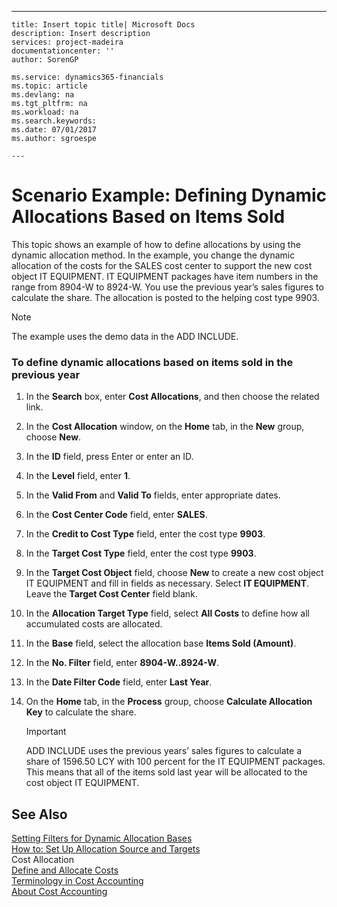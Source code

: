 ---
    title: Insert topic title| Microsoft Docs
    description: Insert description
    services: project-madeira
    documentationcenter: ''
    author: SorenGP

    ms.service: dynamics365-financials
    ms.topic: article
    ms.devlang: na
    ms.tgt_pltfrm: na
    ms.workload: na
    ms.search.keywords:
    ms.date: 07/01/2017
    ms.author: sgroespe

    ---
# Scenario Example: Defining Dynamic Allocations Based on Items Sold
This topic shows an example of how to define allocations by using the dynamic allocation method. In the example, you change the dynamic allocation of the costs for the SALES cost center to support the new cost object IT EQUIPMENT. IT EQUIPMENT packages have item numbers in the range from 8904-W to 8924-W. You use the previous year’s sales figures to calculate the share. The allocation is posted to the helping cost type 9903.  
  
> [!NOTE]  
>  The example uses the demo data in the ADD INCLUDE<!--[!INCLUDE[demolong](../../includes/demolong_md.md)]-->.  
  
### To define dynamic allocations based on items sold in the previous year  
  
1.  In the **Search** box, enter **Cost Allocations**, and then choose the related link.  
  
2.  In the **Cost Allocation** window, on the **Home** tab, in the **New** group, choose **New**.  
  
3.  In the **ID** field, press Enter or enter an ID.  
  
4.  In the **Level** field, enter **1**.  
  
5.  In the **Valid From** and **Valid To** fields, enter appropriate dates.  
  
6.  In the **Cost Center Code** field, enter **SALES**.  
  
7.  In the **Credit to Cost Type** field, enter the cost type **9903**.  
  
8.  In the **Target Cost Type** field, enter the cost type **9903**.  
  
9. In the **Target Cost Object** field, choose **New** to create a new cost object IT EQUIPMENT and fill in fields as necessary. Select **IT EQUIPMENT**. Leave the **Target Cost Center** field blank.  
  
10. In the **Allocation Target Type** field, select **All Costs** to define how all accumulated costs are allocated.  
  
11. In the **Base** field, select the allocation base **Items Sold \(Amount\)**.  
  
12. In the **No. Filter** field, enter **8904-W..8924-W**.  
  
13. In the **Date Filter Code** field, enter **Last Year**.  
  
14. On the **Home** tab, in the **Process** group, choose **Calculate Allocation Key** to calculate the share.  
  
    > [!IMPORTANT]  
    >  ADD INCLUDE<!--[!INCLUDE[navnow](../../includes/navnow_md.md)]--> uses the previous years’ sales figures to calculate a share of 1596.50 LCY with 100 percent for the IT EQUIPMENT packages. This means that all of the items sold last year will be allocated to the cost object IT EQUIPMENT.  
  
## See Also  
 [Setting Filters for Dynamic Allocation Bases](../setting-filters-for-dynamic-allocation-bases.md)   
 [How to: Set Up Allocation Source and Targets](../how-to-set-up-allocation-source-and-targets.md)   
 Cost Allocation   
 [Define and Allocate Costs](../define-and-allocate-costs.md)   
 [Terminology in Cost Accounting](../terminology-in-cost-accounting.md)   
 [About Cost Accounting](../about-cost-accounting.md)